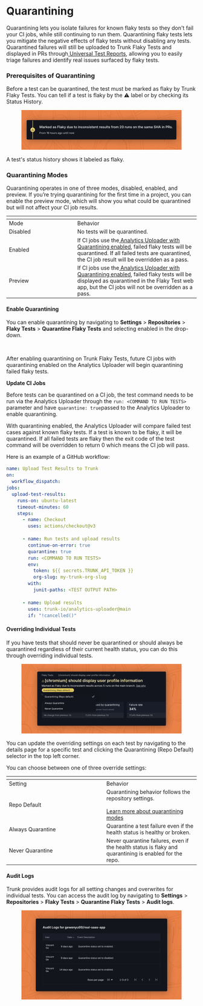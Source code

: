 # Quarantining

Quarantining lets you isolate failures for known flaky tests so they don't fail your CI jobs, while still continuing to run them. Quarantining flaky tests lets you mitigate the negative effects of flaky tests without disabling any tests. Quarantined failures will still be uploaded to Trunk Flaky Tests and displayed in PRs through[ Universal Test Reports](https://app.gitbook.com/s/HGOcicyppLcsuUEwz9hd/flaky-tests/github-pull-request-comments), allowing you to easily triage failures and identify real issues surfaced by flaky tests.

### Prerequisites of Quarantining

Before a test can be quarantined, the test must be marked as flaky by Trunk Flaky Tests. You can tell if a test is flaky by the ⚠️ label or by checking its Status History.

<figure><img src="../.gitbook/assets/labelled as flaky.png" alt=""><figcaption></figcaption></figure>

A test's status history shows it labeled as flaky.

### Quarantining Modes

Quarantining operates in one of three modes, disabled, enabled, and preview. If you’re trying quarantining for the first time in a project, you can enable the preview mode, which will show you what could be quarantined but will not affect your CI job results.

<table data-header-hidden><thead><tr><th width="167"></th><th></th></tr></thead><tbody><tr><td>Mode</td><td>Behavior</td></tr><tr><td>Disabled</td><td>No tests will be quarantined.</td></tr><tr><td>Enabled</td><td>If CI jobs use the<a href="https://open.gitbook.com/~space/HGOcicyppLcsuUEwz9hd/~changes/kktdUpvJkOC1F16Yh1ml/~gitbook/pdf?back=false&#x26;only=yes&#x26;page=ypJ8CSYxGsp7J1Eev0JW#pdf-page-ypJ8CSYxGsp7J1Eev0JW-update-ci-jobs"> Analytics Uploader with Quarantining enabled</a>, failed flaky tests will be quarantined. If all failed tests are quarantined, the CI job result will be overridden as a pass.</td></tr><tr><td>Preview</td><td>If CI jobs use the<a href="https://open.gitbook.com/~space/HGOcicyppLcsuUEwz9hd/~changes/kktdUpvJkOC1F16Yh1ml/~gitbook/pdf?back=false&#x26;only=yes&#x26;page=ypJ8CSYxGsp7J1Eev0JW#pdf-page-ypJ8CSYxGsp7J1Eev0JW-update-ci-jobs"> Analytics Uploader with Quarantining enabled</a>, failed flaky tests will be displayed as quarantined in the Flaky Test web app, but the CI jobs will not be overridden as a pass.</td></tr></tbody></table>

#### Enable Quarantining

You can enable quarantining by navigating to **Settings** > **Repositories** > **Flaky Tests** > **Quarantine Flaky Tests** and selecting enabled in the drop-down.

<figure><img src="https://lh7-rt.googleusercontent.com/docsz/AD_4nXe3-J-EA1yJ9kRz7_vdu23CtvZNh4nR03u7SRgciS_piqb2KYVvgNQI3ymXSwW8UOfl4eFOBoslB_3Br855qxIyLiUZkQ71THDiYz0nzSxxfSIiv1WR1ibdfh4g8oyd6kyN7vyJeNlON8pr5ke6aErKZ0Sw?key=X3VGLphhBSvJq7pfJ6AeNA" alt=""><figcaption></figcaption></figure>

After enabling quarantining on Trunk Flaky Tests, future CI jobs with quarantining enabled on the Analytics Uploader will begin quarantining failed flaky tests.

**Update CI Jobs**

Before tests can be quarantined on a CI job, the test command needs to be run via the Analytics Uploader through the `run: <COMMAND TO RUN TESTS>` parameter and have `quarantine: true`passed to the Analytics Uploader to enable quarantining.

With quarantining enabled, the Analytics Uploader will compare failed test cases against known flaky tests. If a test is known to be flaky, it will be quarantined. If all failed tests are flaky then the exit code of the test command will be overridden to return 0 which means the CI job will pass.

Here is an example of a GitHub workflow:

```yaml
name: Upload Test Results to Trunk
on:
  workflow_dispatch:
jobs:
  upload-test-results:
    runs-on: ubuntu-latest
    timeout-minutes: 60
    steps:
      - name: Checkout
        uses: actions/checkout@v3

      - name: Run tests and upload results
        continue-on-error: true
        quarantine: true
        run: <COMMAND TO RUN TESTS>
        env:
          token: ${{ secrets.TRUNK_API_TOKEN }}
          org-slug: my-trunk-org-slug
        with:
          junit-paths: <TEST OUTPUT PATH>

      - name: Upload results
        uses: trunk-io/analytics-uploader@main
        if: "!cancelled()"
```

#### Overriding Individual Tests

If you have tests that should never be quarantined or should always be quarantined regardless of their current health status, you can do this through overriding individual tests.

<figure><img src="../.gitbook/assets/Enable Override Quarantining (1).png" alt=""><figcaption></figcaption></figure>

You can update the overriding settings on each test by navigating to the details page for a specific test and clicking the Quarantining (Repo Default) selector in the top left corner.&#x20;

You can choose between one of three override settings:

<table data-header-hidden><thead><tr><th width="244"></th><th></th></tr></thead><tbody><tr><td>Setting</td><td>Behavior</td></tr><tr><td>Repo Default</td><td>Quarantining behavior follows the repository settings. <br><br><a href="quarantining.md#quarantining-modes">Learn more about quarantining modes</a></td></tr><tr><td>Always Quarantine </td><td>Quarantine a test failure even if the health status is healthy or broken.</td></tr><tr><td>Never Quarantine</td><td>Never quarantine failures, even if the health status is flaky and quarantining is enabled for the repo.</td></tr></tbody></table>

#### Audit Logs

Trunk provides audit logs for all setting changes and overwrites for individual tests. You can access the audit log by navigating to **Settings** > **Repositories** > **Flaky Tests** > **Quarantine Flaky Tests** > **Audit logs**.

<figure><img src="../.gitbook/assets/Audit log (2).png" alt=""><figcaption></figcaption></figure>
